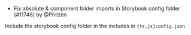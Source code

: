- Fix absolute & component folder imports in Storybook config folder (#11746) by @Philzen

Include the storybook config folder in the includes in `{ts,js}config.json`
